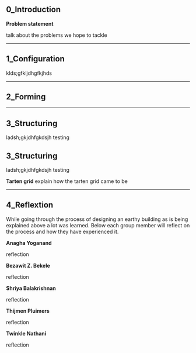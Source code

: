 ## 0_Introduction

**Problem statement**

talk about the problems we hope to tackle

---

## 1_Configuration

klds;gfkljdhgfkjhds

---

## 2_Forming

<!-- ![Cross-vaults](img/cross-vaults.gif) ![Square](img/square.gif)![Rectangle](img/Rectangle.gif) -->

---

## 3_Structuring

ladsh;gkjdhfgkdsjh
testing

## 3_Structuring

ladsh;gkjdhfgkdsjh
testing

**Tarten grid**
explain how the tarten grid came to be

---

## 4_Reflextion

While going through the process of designing an earthy building as is being explained above a lot was learned. Below each group member will reflect on the process and how they have experienced it.

**Anagha Yoganand**

reflection

**Bezawit Z. Bekele**

reflection

**Shriya Balakrishnan**

reflection

**Thijmen Pluimers**

reflection

**Twinkle Nathani**

reflection

